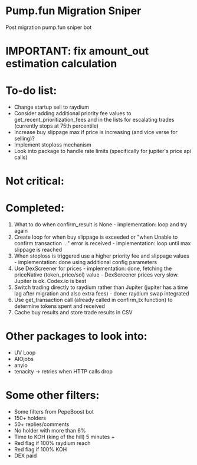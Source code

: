 # Pump.fun Migration Sniper
Post migration pump.fun sniper bot

# IMPORTANT: fix amount_out estimation calculation

# To-do list:
- Change startup sell to raydium 
- Consider adding additional priority fee values to get_recent_prioritization_fees and in the lists for escalating trades (currently stops at 75th percentile)
- Increase buy slippage max if price is increasing (and vice verse for selling)?
- Implement stoploss mechanism
- Look into package to handle rate limits (specifically for jupiter's price api calls)

# Not critical:

# Completed:
1. What to do when confirm_result is None - implementation: loop and try again
2. Create loop for when buy slippage is exceeded or "when Unable to confirm transaction ..." error is received - implementation: loop until max slippage is reached
3. When stoploss is triggered use a higher priority fee and slippage values - implementation: done using additional config parameters
4. Use DexScreener for prices - implementation: done, fetching the priceNative (token_price/sol) value - DexScreener prices very slow. Jupiter is ok. Codex.io is best
5. Switch trading directly to raydium rather than Jupiter (jupiter has a time lag after migration and also extra fees) - done: raydium swap integrated
6. Use get_transaction call (already called in confirm_tx function) to determine tokens spent and received
7. Cache buy results and store trade results in CSV

# Other packages to look into:
 - UV Loop
 - AIOjobs
 - anyio
 - tenacity -> retries when HTTP calls drop

# Some other filters:
- Some filters from PepeBoost bot
- 150+ holders
- 50+ replies/comments
- No holder with more than 6%
- Time to KOH (king of the hill) 5 minutes +
- Red flag if 100% raydium reach
- Red flag if 100% KOH
- DEX paid
